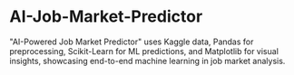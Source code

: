 # AI-Job-Market-Predictor
"AI-Powered Job Market Predictor" uses Kaggle data, Pandas for preprocessing, Scikit-Learn for ML predictions, and Matplotlib for visual insights, showcasing end-to-end machine learning in job market analysis.
